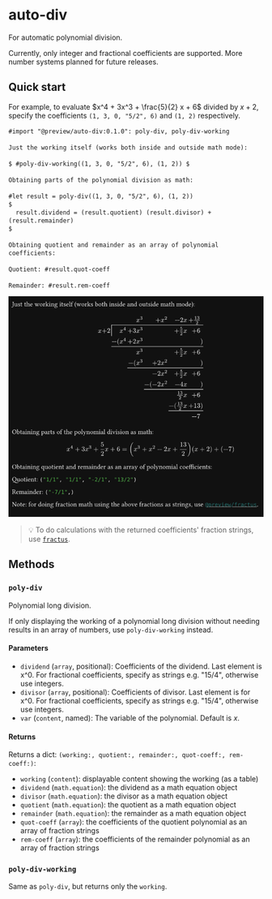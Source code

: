 # auto-div

For automatic polynomial division.

Currently, only integer and fractional coefficients are supported. More number systems planned for future releases.

## Quick start

For example, to evaluate $x^4 + 3x^3 + \frac{5}{2} x + 6$ divided by $x + 2$, specify the coefficients `(1, 3, 0, "5/2", 6)` and `(1, 2)` respectively.

```typst
#import "@preview/auto-div:0.1.0": poly-div, poly-div-working

Just the working itself (works both inside and outside math mode):

$ #poly-div-working((1, 3, 0, "5/2", 6), (1, 2)) $

Obtaining parts of the polynomial division as math:

#let result = poly-div((1, 3, 0, "5/2", 6), (1, 2))
$
  result.dividend = (result.quotient) (result.divisor) + (result.remainder)
$

Obtaining quotient and remainder as an array of polynomial coefficients:

Quotient: #result.quot-coeff

Remainder: #result.rem-coeff
```

![Example image](imgs/example.png)

> 💡 To do calculations with the returned coefficients' fraction strings, use [`fractus`](https://typst.app/universe/package/fractus/).

## Methods

### `poly-div`

Polynomial long division.

If only displaying the working of a polynomial long division without needing results in an array of numbers, use
`poly-div-working` instead.

#### Parameters

- `dividend` (`array`, positional): Coefficients of the dividend. Last element is x^0. For fractional coefficients, specify as strings e.g. "15/4", otherwise use integers.
- `divisor` (`array`, positional): Coefficients of divisor. Last element is for x^0. For fractional coefficients, specify as strings e.g. "15/4", otherwise use integers.
- `var` (`content`, named): The variable of the polynomial. Default is $x$.

#### Returns

Returns a dict: `(working:, quotient:, remainder:, quot-coeff:, rem-coeff:)`:

- `working` (`content`): displayable content showing the working (as a table)
- `dividend` (`math.equation`): the dividend as a math equation object
- `divisor` (`math.equation`): the divisor as a math equation object
- `quotient` (`math.equation`): the quotient as a math equation object
- `remainder` (`math.equation`): the remainder as a math equation object
- `quot-coeff` (`array`): the coefficients of the quotient polynomial as an array of fraction strings
- `rem-coeff` (`array`): the coefficients of the remainder polynomial as an array of fraction strings

### `poly-div-working`

Same as `poly-div`, but returns only the `working`.